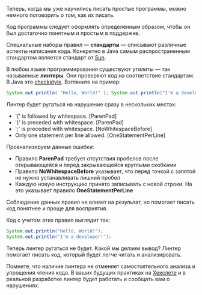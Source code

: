 Теперь, когда мы уже научились писать простые программы, можно немного поговорить о том, как их писать.

Код программы следует оформлять определенным образом, чтобы он был достаточно понятным и простым в поддержке.

Специальные наборы правил — **стандарты** — описывают различные аспекты написания кода. Конкретно в Java самым распространенным стандартом является стандарт от [Sun](https://checkstyle.sourceforge.io/checks.html).

В любом языке программирования существуют утилиты — так называемые **линтеры**. Они проверяют код на соответствие стандартам. В Java это [checkstyle](https://github.com/checkstyle/checkstyle). Взгляните на пример:

```java
System.out.println( "Hello, World!" ); System.out.println("I'm a developer!") ;
```

Линтер будет ругаться на нарушение сразу в нескольких местах:

* '(' is followed by whitespace. [ParenPad]
* ')' is preceded with whitespace. [ParenPad]
* ';' is preceded with whitespace. [NoWhitespaceBefore]
* Only one statement per line allowed. [OneStatementPerLine]

Проанализируем данные ошибки:

* Правило **ParenPad** требует отсутствия пробелов после открывающейся и перед закрывающейся круглыми скобками
* Правило **NoWhitespaceBefore** указывает, что перед точкой с запятой не нужно устанавливать лишний пробел
* Каждую новую инструкцию принято записывать с новой строки. На это указывает правило **OneStatementPerLine**

Соблюдение данных правил не влияет на результат, но помогает писать код понятнее и проще для восприятия.

Код с учетом этих правил выглядит так:

```java
System.out.println("Hello, World!");
System.out.println("I'm a developer!");
```

Теперь линтер ругаться не будет. Какой мы делаем вывод? Линтер помогает писать код, который будет легче читать и анализировать.

Помните, что наличие линтера не отменяет самостоятельного анализа и упрощения чтения кода. В ваших будущих практиках на [Хекслете](https://ru.hexlet.io/?utm_source=code-basics&utm_medium=referral&utm_campaign=programs&utm_content=lesson) и в реальной разработке линтер будет работать и сообщать вам о нарушениях.
